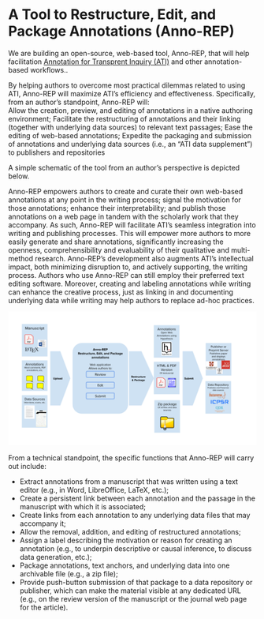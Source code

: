 # A Tool to Restructure, Edit, and Package Annotations (Anno-REP)
We are building an open-source, web-based tool, Anno-REP, that will help facilitation [Annotation for Transprent Inquiry (ATI)](https:/qdr.syr.edu/ati) and other annotation-based workflows.. 

By helping authors to overcome most practical dilemmas related to using ATI, Anno-REP will maximize ATI’s efficiency and effectiveness. Specifically, from an author’s standpoint, Anno-REP will:  
Allow the creation, preview, and editing of annotations in a native authoring environment;
Facilitate the restructuring of annotations and their linking (together with underlying data sources) to relevant text passages;
Ease the editing of web-based annotations;
Expedite the packaging and submission of annotations and underlying data sources (i.e., an “ATI data supplement”) to publishers and repositories

A simple schematic of the tool from an author’s perspective is depicted below.  

Anno-REP empowers authors to create and curate their own web-based annotations at any point in the writing process; signal the motivation for those annotations; enhance their interpretability; and publish those annotations on a web page in tandem with the scholarly work that they accompany. As such, Anno-REP will facilitate ATI’s seamless integration into writing and publishing processes. This will empower more authors to more easily generate and share annotations, significantly increasing the openness, comprehensibility and evaluability of their qualitative and multi-method research. Anno-REP’s development also augments ATI’s intellectual impact, both minimizing disruption to, and actively supporting, the writing process. Authors who use Anno-REP can still employ their preferred text editing software. Moreover, creating and labeling annotations while writing can enhance the creative process, just as linking in and documenting underlying data while writing may help authors to replace ad-hoc practices. 


![The Anno-REP Workflow from an Author’s Perspective](images/annoREP-figure.png)

From a technical standpoint, the specific functions that Anno-REP will carry out include: 
- Extract annotations from a manuscript that was written using a text editor (e.g., in Word, LibreOffice, LaTeX, etc.);
- Create a persistent link between each annotation and the passage in the manuscript with which it is associated; 
- Create links from each annotation to any underlying data files that may accompany it; 
- Allow the  removal, addition, and editing of restructured annotations;
- Assign a label describing the motivation or reason for creating an annotation (e.g., to underpin descriptive or causal inference, to discuss data generation, etc.);
- Package annotations, text anchors, and underlying data into one archivable file (e.g., a zip file);
- Provide push-button submission of that package to a data repository or publisher, which can make the material visible at any dedicated URL (e.g., on the review version of the manuscript or the journal web page for the article).
